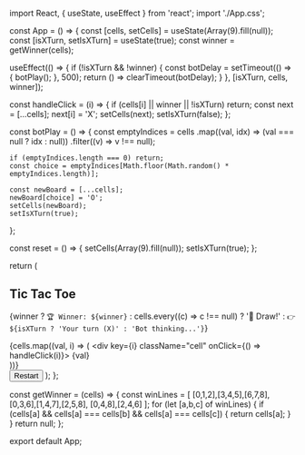 import React, { useState, useEffect } from 'react';
import './App.css';

const App = () => {
  const [cells, setCells] = useState(Array(9).fill(null));
  const [isXTurn, setIsXTurn] = useState(true);
  const winner = getWinner(cells);

  useEffect(() => {
    if (!isXTurn && !winner) {
      const botDelay = setTimeout(() => {
        botPlay();
      }, 500);
      return () => clearTimeout(botDelay);
    }
  }, [isXTurn, cells, winner]);

  const handleClick = (i) => {
    if (cells[i] || winner || !isXTurn) return;
    const next = [...cells];
    next[i] = 'X';
    setCells(next);
    setIsXTurn(false);
  };

  const botPlay = () => {
    const emptyIndices = cells
      .map((val, idx) => (val === null ? idx : null))
      .filter((v) => v !== null);

    if (emptyIndices.length === 0) return;
    const choice = emptyIndices[Math.floor(Math.random() * emptyIndices.length)];

    const newBoard = [...cells];
    newBoard[choice] = 'O';
    setCells(newBoard);
    setIsXTurn(true);
  };

  const reset = () => {
    setCells(Array(9).fill(null));
    setIsXTurn(true);
  };

  return (
    <div className="main">
      <h2>Tic Tac Toe</h2>
      <p className="status">
        {winner
          ? `🏆 Winner: ${winner}`
          : cells.every((c) => c !== null)
          ? '🤝 Draw!'
          : `👉 ${isXTurn ? 'Your turn (X)' : 'Bot thinking...'}`}
      </p>
      <div className="board">
        {cells.map((val, i) => (
          <div key={i} className="cell" onClick={() => handleClick(i)}>
            {val}
          </div>
        ))}
      </div>
      <button onClick={reset} className="reset-btn">Restart</button>
    </div>
  );
};

const getWinner = (cells) => {
  const winLines = [
    [0,1,2],[3,4,5],[6,7,8],
    [0,3,6],[1,4,7],[2,5,8],
    [0,4,8],[2,4,6]
  ];
  for (let [a,b,c] of winLines) {
    if (cells[a] && cells[a] === cells[b] && cells[a] === cells[c]) {
      return cells[a];
    }
  }
  return null;
};

export default App;
